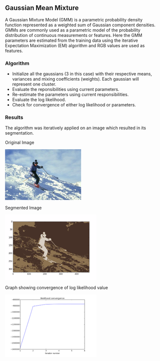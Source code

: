 ## Gaussian Mean Mixture

A Gaussian Mixture Model (GMM) is a parametric probability density function represented as a weighted sum of Gaussian component densities. GMMs are commonly used as a parametric model of the probability distribution of continuous measurements or features. Here the GMM parameters are estimated from the training data using the iterative Expectation Maximization (EM) algorithm and RGB values are used as features.

### Algorithm
- Initialize all the gaussians (3 in this case) with their respective means, variances and mixing coefficients (weights). Each gaussian will represent one cluster.
- Evaluate the reponsibilities using current parameters.
- Re-estimate the parameters using current responsibilities.
- Evaluate the log likelihood.
- Check for convergence of either log likelihood or parameters.

### Results
The algorithm was iteratively applied on an image which resulted in its segmentation.

Original Image
<p align="left">
  <img src="ski_image.jpg" width="250"/>
</p>

Segmented Image
<p align="left">
  <img src="segmented.png" width="300"/>
</p>

Graph showing convergence of log likelihood value
<p align="left">
  <img src="graph.png" width="300"/>
</p>
